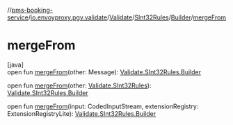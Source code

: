 //[pms-booking-service](../../../../../index.md)/[io.envoyproxy.pgv.validate](../../../index.md)/[Validate](../../index.md)/[SInt32Rules](../index.md)/[Builder](index.md)/[mergeFrom](merge-from.md)

# mergeFrom

[java]\
open fun [mergeFrom](merge-from.md)(other: Message): [Validate.SInt32Rules.Builder](index.md)

open fun [mergeFrom](merge-from.md)(other: [Validate.SInt32Rules](../index.md)): [Validate.SInt32Rules.Builder](index.md)

open fun [mergeFrom](merge-from.md)(input: CodedInputStream, extensionRegistry: ExtensionRegistryLite): [Validate.SInt32Rules.Builder](index.md)